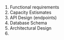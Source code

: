

1. Functional requirements
2. Capacity Estismates
3. API Design (endpoints)
4. Database Schema
5. Architectural Design
6. 